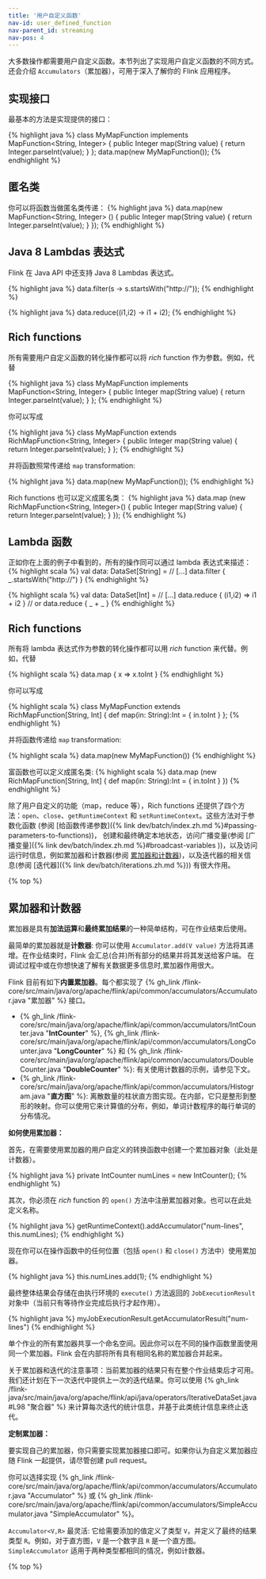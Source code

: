 ```yaml
---
title: '用户自定义函数'
nav-id: user_defined_function
nav-parent_id: streaming
nav-pos: 4
---
```

<!--
Licensed to the Apache Software Foundation (ASF) under one
or more contributor license agreements.  See the NOTICE file
distributed with this work for additional information
regarding copyright ownership.  The ASF licenses this file
to you under the Apache License, Version 2.0 (the
"License"); you may not use this file except in compliance
with the License.  You may obtain a copy of the License at

  http://www.apache.org/licenses/LICENSE-2.0

Unless required by applicable law or agreed to in writing,
software distributed under the License is distributed on an
"AS IS" BASIS, WITHOUT WARRANTIES OR CONDITIONS OF ANY
KIND, either express or implied.  See the License for the
specific language governing permissions and limitations
under the License.
-->

大多数操作都需要用户自定义函数。本节列出了实现用户自定义函数的不同方式。还会介绍 `Accumulators`（累加器），可用于深入了解你的 Flink 应用程序。

<div class="codetabs" markdown="1">
<div data-lang="java" markdown="1">

<a name="implementing-an-interface"></a>

## 实现接口

最基本的方法是实现提供的接口：

{% highlight java %}
class MyMapFunction implements MapFunction<String, Integer> {
  public Integer map(String value) { return Integer.parseInt(value); }
};
data.map(new MyMapFunction());
{% endhighlight %}

<a name="anonymous-classes"></a>

## 匿名类

你可以将函数当做匿名类传递：
{% highlight java %}
data.map(new MapFunction<String, Integer> () {
  public Integer map(String value) { return Integer.parseInt(value); }
});
{% endhighlight %}

<a name="java-8-lambdas"></a>

## Java 8 Lambdas 表达式

Flink 在 Java API 中还支持 Java 8 Lambdas 表达式。

{% highlight java %}
data.filter(s -> s.startsWith("http://"));
{% endhighlight %}

{% highlight java %}
data.reduce((i1,i2) -> i1 + i2);
{% endhighlight %}

<a name="rich-functions"></a>

## Rich functions

所有需要用户自定义函数的转化操作都可以将 *rich* function 作为参数。例如，代替

{% highlight java %}
class MyMapFunction implements MapFunction<String, Integer> {
  public Integer map(String value) { return Integer.parseInt(value); }
};
{% endhighlight %}

你可以写成

{% highlight java %}
class MyMapFunction extends RichMapFunction<String, Integer> {
  public Integer map(String value) { return Integer.parseInt(value); }
};
{% endhighlight %}

并将函数照常传递给 `map` transformation:

{% highlight java %}
data.map(new MyMapFunction());
{% endhighlight %}

Rich functions 也可以定义成匿名类：
{% highlight java %}
data.map (new RichMapFunction<String, Integer>() {
  public Integer map(String value) { return Integer.parseInt(value); }
});
{% endhighlight %}

</div>
<div data-lang="scala" markdown="1">

<a name="lambda-functions"></a>

## Lambda 函数

正如你在上面的例子中看到的，所有的操作同可以通过 lambda 表达式来描述：
{% highlight scala %}
val data: DataSet[String] = // [...]
data.filter { _.startsWith("http://") }
{% endhighlight %}

{% highlight scala %}
val data: DataSet[Int] = // [...]
data.reduce { (i1,i2) => i1 + i2 }
// or
data.reduce { _ + _ }
{% endhighlight %}

<a name="rich-functions"></a>

## Rich functions

所有将 lambda 表达式作为参数的转化操作都可以用 *rich* function 来代替。例如，代替

{% highlight scala %}
data.map { x => x.toInt }
{% endhighlight %}

你可以写成

{% highlight scala %}
class MyMapFunction extends RichMapFunction[String, Int] {
  def map(in: String):Int = { in.toInt }
};
{% endhighlight %}

并将函数传递给 `map` transformation:

{% highlight scala %}
data.map(new MyMapFunction())
{% endhighlight %}

富函数也可以定义成匿名类:
{% highlight scala %}
data.map (new RichMapFunction[String, Int] {
  def map(in: String):Int = { in.toInt }
})
{% endhighlight %}
</div>

</div>

除了用户自定义的功能（map，reduce 等），Rich functions 还提供了四个方法：`open`、`close`、`getRuntimeContext` 和
`setRuntimeContext`。这些方法对于参数化函数
(参阅 [给函数传递参数]({% link dev/batch/index.zh.md %}#passing-parameters-to-functions))，
创建和最终确定本地状态，访问广播变量(参阅
[广播变量]({% link dev/batch/index.zh.md %}#broadcast-variables ))，以及访问运行时信息，例如累加器和计数器(参阅
[累加器和计数器](#accumulators--counters))，以及迭代器的相关信息(参阅 [迭代器]({% link dev/batch/iterations.zh.md %}))
有很大作用。

{% top %}

<a name="accumulators--counters"></a>

## 累加器和计数器

累加器是具有**加法运算**和**最终累加结果**的一种简单结构，可在作业结束后使用。

最简单的累加器就是**计数器**: 你可以使用
```Accumulator.add(V value)``` 方法将其递增。在作业结束时，Flink 会汇总(合并)所有部分的结果并将其发送给客户端。
在调试过程中或在你想快速了解有关数据更多信息时,累加器作用很大。

Flink 目前有如下**内置累加器**。每个都实现了
{% gh_link /flink-core/src/main/java/org/apache/flink/api/common/accumulators/Accumulator.java "累加器" %}
接口。

- {% gh_link /flink-core/src/main/java/org/apache/flink/api/common/accumulators/IntCounter.java "__IntCounter__" %},
  {% gh_link /flink-core/src/main/java/org/apache/flink/api/common/accumulators/LongCounter.java "__LongCounter__" %}
  和 {% gh_link /flink-core/src/main/java/org/apache/flink/api/common/accumulators/DoubleCounter.java "__DoubleCounter__" %}:
  有关使用计数器的示例，请参见下文。
- {% gh_link /flink-core/src/main/java/org/apache/flink/api/common/accumulators/Histogram.java "__直方图__" %}:
  离散数量的柱状直方图实现。在内部，它只是整形到整形的映射。你可以使用它来计算值的分布，例如，单词计数程序的每行单词的分布情况。

__如何使用累加器：__

首先，在需要使用累加器的用户自定义的转换函数中创建一个累加器对象（此处是计数器）。

{% highlight java %}
private IntCounter numLines = new IntCounter();
{% endhighlight %}

其次，你必须在 *rich* function 的 ```open()``` 方法中注册累加器对象。也可以在此处定义名称。

{% highlight java %}
getRuntimeContext().addAccumulator("num-lines", this.numLines);
{% endhighlight %}

现在你可以在操作函数中的任何位置（包括 ```open()``` 和 ```close()``` 方法中）使用累加器。

{% highlight java %}
this.numLines.add(1);
{% endhighlight %}

最终整体结果会存储在由执行环境的 `execute()` 方法返回的 ```JobExecutionResult``` 对象中（当前只有等待作业完成后执行才起作用）。

{% highlight java %}
myJobExecutionResult.getAccumulatorResult("num-lines")
{% endhighlight %}

单个作业的所有累加器共享一个命名空间。因此你可以在不同的操作函数里面使用同一个累加器。Flink 会在内部将所有具有相同名称的累加器合并起来。

关于累加器和迭代的注意事项：当前累加器的结果只有在整个作业结束后才可用。我们还计划在下一次迭代中提供上一次的迭代结果。你可以使用
{% gh_link /flink-java/src/main/java/org/apache/flink/api/java/operators/IterativeDataSet.java#L98 "聚合器" %}
来计算每次迭代的统计信息，并基于此类统计信息来终止迭代。

__定制累加器：__

要实现自己的累加器，你只需要实现累加器接口即可。如果你认为自定义累加器应随 Flink 一起提供，请尽管创建 pull request。

你可以选择实现
{% gh_link /flink-core/src/main/java/org/apache/flink/api/common/accumulators/Accumulator.java "Accumulator" %}
或 {% gh_link /flink-core/src/main/java/org/apache/flink/api/common/accumulators/SimpleAccumulator.java "SimpleAccumulator" %}。

```Accumulator<V,R>``` 最灵活: 它给需要添加的值定义了类型 ```V```，并定义了最终的结果类型 ```R```。例如，对于直方图，```V``` 是一个数字且 ```R``` 是一个直方图。
 ```SimpleAccumulator``` 适用于两种类型都相同的情况，例如计数器。

{% top %}
